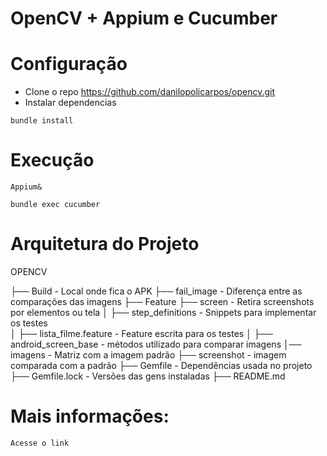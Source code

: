 # OpenCV + Appium e Cucumber

# Configuração
- Clone o repo https://github.com/danilopolicarpos/opencv.git
- Instalar dependencias
```
bundle install
```
# Execução 
 ```
Appium&
```
```
bundle exec cucumber
```
# Arquitetura do Projeto

OPENCV

├── Build                    - Local onde fica o APK
├── fail_image               - Diferença entre as comparações das imagens
├── Feature
    ├── screen               - Retira screenshots por elementos ou tela
│   ├── step_definitions     - Snippets para implementar os testes   
│   ├── lista_filme.feature  - Feature escrita para os testes
│   ├── android_screen_base  - métodos utilizado para comparar imagens
│── imagens                  - Matriz com a imagem padrão 
├── screenshot               - imagem comparada com a padrão
├── Gemfile                  - Dependências usada no projeto
├── Gemfile.lock             - Versões das gens instaladas
├── README.md   

# Mais informações:
``` 
Acesse o link 
```